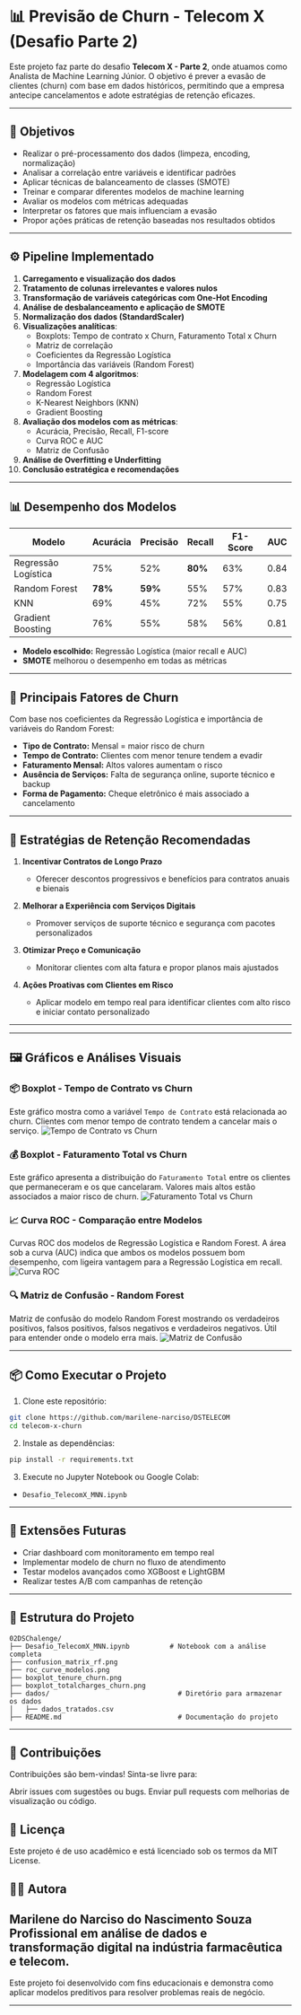 
# 📊 Previsão de Churn - Telecom X (Desafio Parte 2)

Este projeto faz parte do desafio **Telecom X - Parte 2**, onde atuamos como Analista de Machine Learning Júnior. O objetivo é prever a evasão de clientes (churn) com base em dados históricos, permitindo que a empresa antecipe cancelamentos e adote estratégias de retenção eficazes.

---

## 🧠 Objetivos

- Realizar o pré-processamento dos dados (limpeza, encoding, normalização)
- Analisar a correlação entre variáveis e identificar padrões
- Aplicar técnicas de balanceamento de classes (SMOTE)
- Treinar e comparar diferentes modelos de machine learning
- Avaliar os modelos com métricas adequadas
- Interpretar os fatores que mais influenciam a evasão
- Propor ações práticas de retenção baseadas nos resultados obtidos

---

## ⚙️ Pipeline Implementado

1. **Carregamento e visualização dos dados**
2. **Tratamento de colunas irrelevantes e valores nulos**
3. **Transformação de variáveis categóricas com One-Hot Encoding**
4. **Análise de desbalanceamento e aplicação de SMOTE**
5. **Normalização dos dados (StandardScaler)**
6. **Visualizações analíticas**:
   - Boxplots: Tempo de contrato x Churn, Faturamento Total x Churn
   - Matriz de correlação
   - Coeficientes da Regressão Logística
   - Importância das variáveis (Random Forest)
7. **Modelagem com 4 algoritmos**:
   - Regressão Logística
   - Random Forest
   - K-Nearest Neighbors (KNN)
   - Gradient Boosting
8. **Avaliação dos modelos com as métricas**:
   - Acurácia, Precisão, Recall, F1-score
   - Curva ROC e AUC
   - Matriz de Confusão
9. **Análise de Overfitting e Underfitting**
10. **Conclusão estratégica e recomendações**

---

## 📊 Desempenho dos Modelos

| Modelo              | Acurácia | Precisão | Recall | F1-Score | AUC  |
|---------------------|----------|----------|--------|----------|------|
| Regressão Logística | 75%      | 52%      | **80%**| 63%      | 0.84 |
| Random Forest       | **78%**  | **59%**  | 55%    | 57%      | 0.83 |
| KNN                 | 69%      | 45%      | 72%    | 55%      | 0.75 |
| Gradient Boosting   | 76%      | 55%      | 58%    | 56%      | 0.81 |

- **Modelo escolhido:** Regressão Logística (maior recall e AUC)
- **SMOTE** melhorou o desempenho em todas as métricas

---

## 📌 Principais Fatores de Churn

Com base nos coeficientes da Regressão Logística e importância de variáveis do Random Forest:

- **Tipo de Contrato:** Mensal = maior risco de churn
- **Tempo de Contrato:** Clientes com menor tenure tendem a evadir
- **Faturamento Mensal:** Altos valores aumentam o risco
- **Ausência de Serviços:** Falta de segurança online, suporte técnico e backup
- **Forma de Pagamento:** Cheque eletrônico é mais associado a cancelamento

---

## 🎯 Estratégias de Retenção Recomendadas

1. **Incentivar Contratos de Longo Prazo**  
   - Oferecer descontos progressivos e benefícios para contratos anuais e bienais

2. **Melhorar a Experiência com Serviços Digitais**  
   - Promover serviços de suporte técnico e segurança com pacotes personalizados

3. **Otimizar Preço e Comunicação**  
   - Monitorar clientes com alta fatura e propor planos mais ajustados

4. **Ações Proativas com Clientes em Risco**  
   - Aplicar modelo em tempo real para identificar clientes com alto risco e iniciar contato personalizado

---
---

## 🖼️ Gráficos e Análises Visuais

### 📦 Boxplot - Tempo de Contrato vs Churn
Este gráfico mostra como a variável `Tempo de Contrato` está relacionada ao churn. Clientes com menor tempo de contrato tendem a cancelar mais o serviço.
![Tempo de Contrato vs Churn](boxplot_tenure_churn.png)

### 💰 Boxplot - Faturamento Total vs Churn
Este gráfico apresenta a distribuição do `Faturamento Total` entre os clientes que permaneceram e os que cancelaram. Valores mais altos estão associados a maior risco de churn.
![Faturamento Total vs Churn](boxplot_totalcharges_churn.png)

### 📈 Curva ROC - Comparação entre Modelos
Curvas ROC dos modelos de Regressão Logística e Random Forest. A área sob a curva (AUC) indica que ambos os modelos possuem bom desempenho, com ligeira vantagem para a Regressão Logística em recall.
![Curva ROC](roc_curve_modelos.png)

### 🔍 Matriz de Confusão - Random Forest
Matriz de confusão do modelo Random Forest mostrando os verdadeiros positivos, falsos positivos, falsos negativos e verdadeiros negativos. Útil para entender onde o modelo erra mais.
![Matriz de Confusão](confusion_matrix_rf.png)

---

## 📦 Como Executar o Projeto

1. Clone este repositório:
```bash
git clone https://github.com/marilene-narciso/DSTELECOM
cd telecom-x-churn
```

2. Instale as dependências:
```bash
pip install -r requirements.txt
```

3. Execute no Jupyter Notebook ou Google Colab:
- `Desafio_TelecomX_MNN.ipynb`

---

## 📌 Extensões Futuras

- Criar dashboard com monitoramento em tempo real
- Implementar modelo de churn no fluxo de atendimento
- Testar modelos avançados como XGBoost e LightGBM
- Realizar testes A/B com campanhas de retenção

---

## 📂 Estrutura do Projeto

```
02DSChalenge/
├── Desafio_TelecomX_MNN.ipynb          # Notebook com a análise completa
├── confusion_matrix_rf.png
├── roc_curve_modelos.png
├── boxplot_tenure_churn.png
├── boxplot_totalcharges_churn.png
├── dados/                                # Diretório para armazenar os dados 
│   ├── dados_tratados.csv
├── README.md                             # Documentação do projeto
```
---

## 🤝 Contribuições
Contribuições são bem-vindas! Sinta-se livre para:

Abrir issues com sugestões ou bugs.
Enviar pull requests com melhorias de visualização ou código.

## 📜 Licença
Este projeto é de uso acadêmico e está licenciado sob os termos da MIT License.

## 👨‍💻 Autora
**Marilene do Narciso do Nascimento Souza**
Profissional em análise de dados e transformação digital na indústria farmacêutica e telecom.
---

Este projeto foi desenvolvido com fins educacionais e demonstra como aplicar modelos preditivos para resolver problemas reais de negócio.


---
